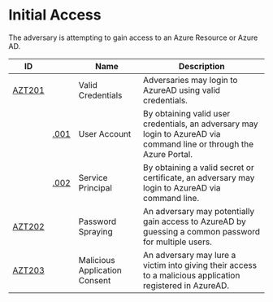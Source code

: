 # Initial Access

The adversary is attempting to gain access to an Azure Resource or Azure AD.

|ID                        |                         |Name                                                                          |Description                                       |
|--------------------------|-------------------------------|------------------------------------------------------------------------------|--------------------------------------------------|
|[AZT201](AZT201/AZT201.md)   |                               | Valid Credentials                                                       |Adversaries may login to AzureAD using valid credentials.|
|                          |[.001](AZT201/AZT201-1.md)     |User Account                                                                |By obtaining valid user credentials, an adversary may login to AzureAD via command line or through the Azure Portal. |
|                          |[.002](AZT201/AZT201-2.md)     |Service Principal                                              				|By obtaining a valid secret or certificate, an adversary may login to AzureAD via command line.|
|[AZT202](AZT202/AZT202.md)   |                               | Password Spraying                                                       |An adversary may potentially gain access to AzureAD by guessing a common password for multiple users.|
|[AZT203](AZT203/AZT203.md)   |                               | Malicious Application Consent                                           |An adversary may lure a victim into giving their access to a malicious application registered in AzureAD.|
